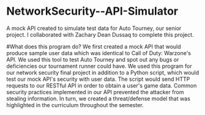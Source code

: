 # NetworkSecurity--API-Simulator
A mock API created to simulate test data for Auto Tourney, our senior project. I collaborated with Zachary Dean Dussaq to complete this project.

#What does this program do?
We first created a mock API that would produce sample user data which was identical to Call of Duty: Warzone's API. We used this tool to test Auto Tourney and spot out any bugs or deficiencies our tournament runner could have. We used this program for our network security final project in addition to a Python script, which would test our mock API's security with user data. The script would send HTTP requests to our RESTful API in order to obtain a user's game data. Common security practices implemented in our API prevented the attacker from stealing information. In turn, we created a threat/defense model that was highlighted in the curriculum throughout the semester.

